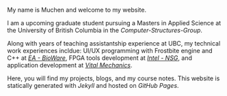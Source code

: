 
My name is Muchen and welcome to my website.

I am a upcoming graduate student pursuing a Masters in Applied Science at the University of British Columbia in the *Computer-Structures-Group*. 

Along with years of teaching assistantship experience at UBC, my technical work experiences incldue: UI/UX programming with Frostbite engine and C++ at *[EA - BioWare](https://www.bioware.com)*, FPGA tools development at *[Intel - NSG](https://www.intel.ca/content/www/ca/en/homepage.html)*, and application development at *[Vital Mechanics](https://www.vitalmechanics.com)*.

Here, you will find my projects, blogs, and my course notes. This website is statically generated with *Jekyll* and hosted on *GitHub Pages*.